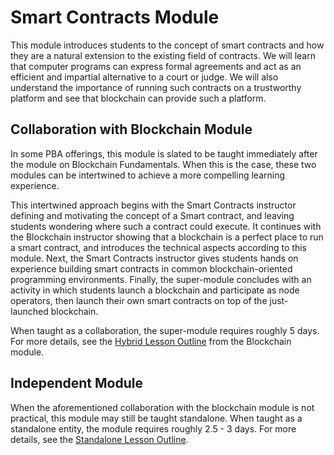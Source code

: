 # Smart Contracts Module

This module introduces students to the concept of smart contracts and how they are a natural extension to the existing field of contracts.
We will learn that computer programs can express formal agreements and act as an efficient and impartial alternative to a court or judge.
We will also understand the importance of running such contracts on a trustworthy platform and see that blockchain can provide such a platform.

## Collaboration with Blockchain Module

In some PBA offerings, this module is slated to be taught immediately after the module on Blockchain Fundamentals.
When this is the case, these two modules can be intertwined to achieve a more compelling learning experience.

This intertwined approach begins with the Smart Contracts instructor defining and motivating the concept of a Smart contract, and leaving students wondering where such a contract could execute.
It continues with the Blockchain instructor showing that a blockchain is a perfect place to run a smart contract, and introduces the technical aspects according to this module.
Next, the Smart Contracts instructor gives students hands on experience building smart contracts in common blockchain-oriented programming environments.
Finally, the super-module concludes with an activity in which students launch a blockchain and participate as node operators, then launch their own smart contracts on top of the just-launched blockchain.

When taught as a collaboration, the super-module requires roughly 5 days.
For more details, see the [Hybrid Lesson Outline](../3-Blockchain/Outline_Hybrid.md) from the Blockchain module.

## Independent Module

When the aforementioned collaboration with the blockchain module is not practical, this module may still be taught standalone.
When taught as a standalone entity, the module requires roughly 2.5 - 3 days.
For more details, see the [Standalone Lesson Outline](Outline_Standalone.md).
